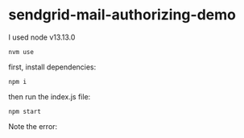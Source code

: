 # sendgrid-mail-authorizing-demo

I used node v13.13.0
```
nvm use
```

first, install dependencies:
```
npm i
```

then run the index.js file:
```
npm start
```


Note the error:
```


```